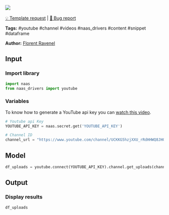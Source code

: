 <a href="https://app.naas.ai/user-redirect/naas/downloader?url=https://raw.githubusercontent.com/jupyter-naas/awesome-notebooks/master/YouTube/YouTube_Get_uploads_from_channel.ipynb" target="_parent"><img src="https://naasai-public.s3.eu-west-3.amazonaws.com/open_in_naas.svg"/></a><br><br><a href="https://github.com/jupyter-naas/awesome-notebooks/issues/new?assignees=&labels=&template=template-request.md&title=Tool+-+Action+of+the+notebook+">💡 Template request</a> | <a href="https://github.com/jupyter-naas/awesome-notebooks/issues/new?assignees=&labels=&template=bug_report.md&title=">🚨 Bug report</a>

**Tags:** #youtube #channel #videos #naas_drivers #content #snippet #dataframe

**Author:** [Florent Ravenel](https://www.linkedin.com/in/ACoAABCNSioBW3YZHc2lBHVG0E_TXYWitQkmwog/)

## Input

### Import library


```python
import naas
from naas_drivers import youtube
```

### Variables

To know how to generate a YouTube api key you can [watch this video](https://www.youtube.com/watch?v=ltdJOX_DVtE).


```python
# Youtube api Key
YOUTUBE_API_KEY = naas.secret.get('YOUTUBE_API_KEY')

# Channel ID
channel_url = "https://www.youtube.com/channel/UCKKG5hzjXXU_rRdHHWQ8JHQ"
```

## Model


```python
df_uploads = youtube.connect(YOUTUBE_API_KEY).channel.get_uploads(channel_url)
```

## Output

### Display results


```python
df_uploads
```
